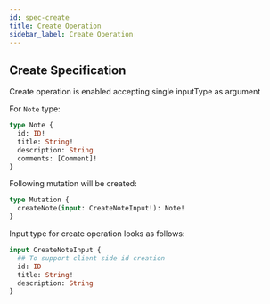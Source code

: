 ```yaml
---
id: spec-create
title: Create Operation
sidebar_label: Create Operation
---
```


## Create Specification

Create operation is enabled accepting single inputType as argument

For `Note` type:
```graphql
type Note {
  id: ID!
  title: String!
  description: String
  comments: [Comment]!
}
```

Following mutation will be created:
```graphql
type Mutation {
  createNote(input: CreateNoteInput!): Note!
}
```

Input type for create operation looks as follows:
```graphql
input CreateNoteInput {
  ## To support client side id creation
  id: ID
  title: String!
  description: String
}
```